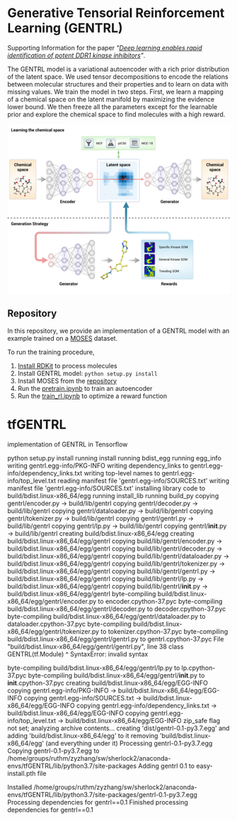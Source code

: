 # Generative Tensorial Reinforcement Learning (GENTRL) 
Supporting Information for the paper _"[Deep learning enables rapid identification of potent DDR1 kinase inhibitors](https://www.nature.com/articles/s41587-019-0224-x)"_.

The GENTRL model is a variational autoencoder with a rich prior distribution of the latent space. We used tensor decompositions to encode the relations between molecular structures and their properties and to learn on data with missing values. We train the model in two steps. First, we learn a mapping of a chemical space on the latent manifold by maximizing the evidence lower bound. We then freeze all the parameters except for the learnable prior and explore the chemical space to find molecules with a high reward.

![GENTRL](images/gentrl.png)


## Repository
In this repository, we provide an implementation of a GENTRL model with an example trained on a [MOSES](https://github.com/molecularsets/moses) dataset.

To run the training procedure,
1. [Install RDKit](https://www.rdkit.org/docs/Install.html) to process molecules
2. Install GENTRL model: `python setup.py install`
3. Install MOSES from the [repository](https://github.com/molecularsets/moses)
4. Run the [pretrain.ipynb](./examples/pretrain.ipynb) to train an autoencoder
5. Run the [train_rl.ipynb](./examples/train_rl.ipynb) to optimize a reward function

# tfGENTRL
implementation of GENTRL in Tensorflow


python setup.py install
running install
running bdist_egg
running egg_info
writing gentrl.egg-info/PKG-INFO
writing dependency_links to gentrl.egg-info/dependency_links.txt
writing top-level names to gentrl.egg-info/top_level.txt
reading manifest file 'gentrl.egg-info/SOURCES.txt'
writing manifest file 'gentrl.egg-info/SOURCES.txt'
installing library code to build/bdist.linux-x86_64/egg
running install_lib
running build_py
copying gentrl/encoder.py -> build/lib/gentrl
copying gentrl/decoder.py -> build/lib/gentrl
copying gentrl/dataloader.py -> build/lib/gentrl
copying gentrl/tokenizer.py -> build/lib/gentrl
copying gentrl/gentrl.py -> build/lib/gentrl
copying gentrl/lp.py -> build/lib/gentrl
copying gentrl/__init__.py -> build/lib/gentrl
creating build/bdist.linux-x86_64/egg
creating build/bdist.linux-x86_64/egg/gentrl
copying build/lib/gentrl/encoder.py -> build/bdist.linux-x86_64/egg/gentrl
copying build/lib/gentrl/decoder.py -> build/bdist.linux-x86_64/egg/gentrl
copying build/lib/gentrl/dataloader.py -> build/bdist.linux-x86_64/egg/gentrl
copying build/lib/gentrl/tokenizer.py -> build/bdist.linux-x86_64/egg/gentrl
copying build/lib/gentrl/gentrl.py -> build/bdist.linux-x86_64/egg/gentrl
copying build/lib/gentrl/lp.py -> build/bdist.linux-x86_64/egg/gentrl
copying build/lib/gentrl/__init__.py -> build/bdist.linux-x86_64/egg/gentrl
byte-compiling build/bdist.linux-x86_64/egg/gentrl/encoder.py to encoder.cpython-37.pyc
byte-compiling build/bdist.linux-x86_64/egg/gentrl/decoder.py to decoder.cpython-37.pyc
byte-compiling build/bdist.linux-x86_64/egg/gentrl/dataloader.py to dataloader.cpython-37.pyc
byte-compiling build/bdist.linux-x86_64/egg/gentrl/tokenizer.py to tokenizer.cpython-37.pyc
byte-compiling build/bdist.linux-x86_64/egg/gentrl/gentrl.py to gentrl.cpython-37.pyc
  File "build/bdist.linux-x86_64/egg/gentrl/gentrl.py", line 38
    class GENTRL(tf.Module)
                          ^
SyntaxError: invalid syntax

byte-compiling build/bdist.linux-x86_64/egg/gentrl/lp.py to lp.cpython-37.pyc
byte-compiling build/bdist.linux-x86_64/egg/gentrl/__init__.py to __init__.cpython-37.pyc
creating build/bdist.linux-x86_64/egg/EGG-INFO
copying gentrl.egg-info/PKG-INFO -> build/bdist.linux-x86_64/egg/EGG-INFO
copying gentrl.egg-info/SOURCES.txt -> build/bdist.linux-x86_64/egg/EGG-INFO
copying gentrl.egg-info/dependency_links.txt -> build/bdist.linux-x86_64/egg/EGG-INFO
copying gentrl.egg-info/top_level.txt -> build/bdist.linux-x86_64/egg/EGG-INFO
zip_safe flag not set; analyzing archive contents...
creating 'dist/gentrl-0.1-py3.7.egg' and adding 'build/bdist.linux-x86_64/egg' to it
removing 'build/bdist.linux-x86_64/egg' (and everything under it)
Processing gentrl-0.1-py3.7.egg
Copying gentrl-0.1-py3.7.egg to /home/groups/ruthm/zyzhang/sw/sherlock2/anaconda-envs/tfGENTRL/lib/python3.7/site-packages
Adding gentrl 0.1 to easy-install.pth file

Installed /home/groups/ruthm/zyzhang/sw/sherlock2/anaconda-envs/tfGENTRL/lib/python3.7/site-packages/gentrl-0.1-py3.7.egg
Processing dependencies for gentrl==0.1
Finished processing dependencies for gentrl==0.1
